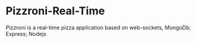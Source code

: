 # Pizzroni-Real-Time
Pizzroni is a real-time pizza application based on web-sockets, MongoDb; Express; Nodejs
